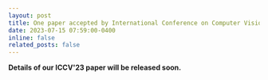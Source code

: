 ```yaml
---
layout: post
title: One paper accepted by International Conference on Computer Vision 2023 (<b style="color:red;font-family:sans-serif;">ICCV 2023</b>)!
date: 2023-07-15 07:59:00-0400
inline: false
related_posts: false
---
```


<b> Details of our ICCV'23 paper will be released soon. </b>
